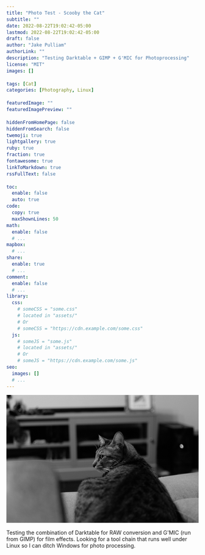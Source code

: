 ```yaml
---
title: "Photo Test - Scooby the Cat"
subtitle: ""
date: 2022-08-22T19:02:42-05:00
lastmod: 2022-08-22T19:02:42-05:00
draft: false
author: "Jake Pulliam"
authorLink: ""
description: "Testing Darktable + GIMP + G'MIC for Photoprocessing"
license: "MIT"
images: []

tags: [Cat]
categories: [Photography, Linux]

featuredImage: ""
featuredImagePreview: ""

hiddenFromHomePage: false
hiddenFromSearch: false
twemoji: true
lightgallery: true
ruby: true
fraction: true
fontawesome: true
linkToMarkdown: true
rssFullText: false

toc:
  enable: false
  auto: true
code:
  copy: true
  maxShownLines: 50
math:
  enable: false
  # ...
mapbox:
  # ...
share:
  enable: true
  # ...
comment:
  enable: false
  # ...
library:
  css:
    # someCSS = "some.css"
    # located in "assets/"
    # Or
    # someCSS = "https://cdn.example.com/some.css"
  js:
    # someJS = "some.js"
    # located in "assets/"
    # Or
    # someJS = "https://cdn.example.com/some.js"
seo:
  images: []
  # ...
---
```


<!--more-->
![Scooby](AST_4882.png "Scooby the Cat - Photo Test")

Testing the combination of Darktable for RAW conversion and G'MIC (run from GIMP) for film effects. Looking for a tool chain that runs well under Linux so I can ditch Windows for photo processing.

